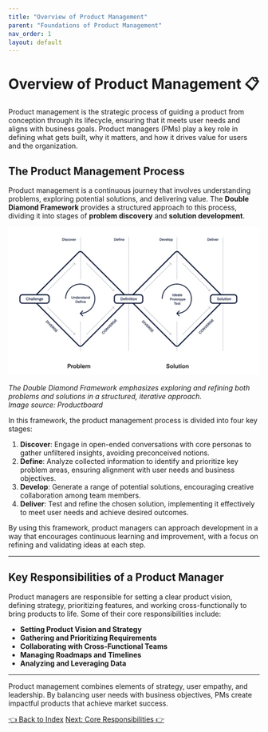 ```yaml
---
title: "Overview of Product Management"
parent: "Foundations of Product Management"
nav_order: 1
layout: default
---
```


# Overview of Product Management 📋

Product management is the strategic process of guiding a product from conception through its lifecycle, ensuring that it meets user needs and aligns with business goals. Product managers (PMs) play a key role in defining what gets built, why it matters, and how it drives value for users and the organization.

## The Product Management Process

Product management is a continuous journey that involves understanding problems, exploring potential solutions, and delivering value. The **Double Diamond Framework** provides a structured approach to this process, dividing it into stages of **problem discovery** and **solution development**.

![Double Diamond Model](../../assets/images/double-diamond-model.png)

*The Double Diamond Framework emphasizes exploring and refining both problems and solutions in a structured, iterative approach.*  
*Image source: Productboard*

In this framework, the product management process is divided into four key stages:

1. **Discover**: Engage in open-ended conversations with core personas to gather unfiltered insights, avoiding preconceived notions.
2. **Define**: Analyze collected information to identify and prioritize key problem areas, ensuring alignment with user needs and business objectives.
3. **Develop**: Generate a range of potential solutions, encouraging creative collaboration among team members.
4. **Deliver**: Test and refine the chosen solution, implementing it effectively to meet user needs and achieve desired outcomes.

By using this framework, product managers can approach development in a way that encourages continuous learning and improvement, with a focus on refining and validating ideas at each step.

---

## Key Responsibilities of a Product Manager

Product managers are responsible for setting a clear product vision, defining strategy, prioritizing features, and working cross-functionally to bring products to life. Some of their core responsibilities include:
- **Setting Product Vision and Strategy**
- **Gathering and Prioritizing Requirements**
- **Collaborating with Cross-Functional Teams**
- **Managing Roadmaps and Timelines**
- **Analyzing and Leveraging Data**

---

Product management combines elements of strategy, user empathy, and leadership. By balancing user needs with business objectives, PMs create impactful products that achieve market success.

<div class="nav-buttons">
    <a href="/docs/1-foundations-of-product-management/index" class="btn btn-secondary">👈 Back to Index</a>
    <a href="/docs/1-foundations-of-product-management/core-responsibilities" class="btn btn-primary">Next: Core Responsibilities 👉</a>
</div>